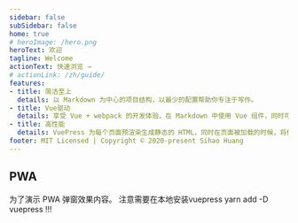 ```yaml
---
sidebar: false
subSidebar: false
home: true
# heroImage: /hero.png
heroText: 欢迎
tagline: Welcome
actionText: 快速浏览 →
# actionLink: /zh/guide/
features:
- title: 简洁至上
  details: 以 Markdown 为中心的项目结构，以最少的配置帮助你专注于写作。
- title: Vue驱动
  details: 享受 Vue + webpack 的开发体验，在 Markdown 中使用 Vue 组件，同时可以使用 Vue 来开发自定义主题。
- title: 高性能
  details: VuePress 为每个页面预渲染生成静态的 HTML，同时在页面被加载的时候，将作为 SPA 运行。
footer: MIT Licensed | Copyright © 2020-present Sihao Huang
---
```

<!-- # Hello VuePress -->
## PWA
为了演示 PWA 弹窗效果内容。
注意需要在本地安装vuepress yarn add -D vuepress !!!